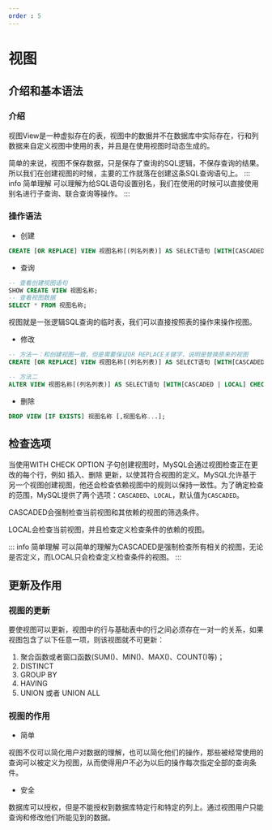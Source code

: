 ```yaml
---
order : 5
---
```

# 视图
## 介绍和基本语法

### 介绍

视图View是一种虚拟存在的表，视图中的数据并不在数据库中实际存在，行和列数据来自定义视图中使用的表，并且是在使用视图时动态生成的。

简单的来说，视图不保存数据，只是保存了查询的SQL逻辑，不保存查询的结果。所以我们在创建视图的时候，主要的工作就落在创建这条SQL查询语句上。
::: info 简单理解
可以理解为给SQL语句设置别名，我们在使用的时候可以直接使用别名进行子查询、联合查询等操作。
:::
### 操作语法

- 创建
```sql
CREATE [OR REPLACE] VIEW 视图名称[(列名列表)] AS SELECT语句 [WITH[CASCADED | LOCAL] CHECK OPTION];
```
- 查询
```sql
-- 查看创建视图语句
SHOW CREATE VIEW 视图名称;
-- 查看视图数据
SELECT * FROM 视图名称;
```

视图就是一张逻辑SQL查询的临时表，我们可以直接按照表的操作来操作视图。
- 修改
```sql
-- 方法一：和创建视图一致，但是需要保证OR REPLACE关键字，说明是替换原来的视图
CREATE [OR REPLACE] VIEW 视图名称[(列名列表)] AS SELECT语句 [WITH[CASCADED | LOCAL] CHECK OPTION];

-- 方法二
ALTER VIEW 视图名称[(列名列表)] AS SELECT语句 [WITH[CASCADED | LOCAL] CHECK OPTION];
```
- 删除
```sql
DROP VIEW [IF EXISTS] 视图名称 [,视图名称...];
```
## 检查选项

当使用WITH CHECK OPTION 子句创建视图时，MySQL会通过视图检查正在更改的每个行，例如 插入、删除 更新，以使其符合视图的定义。MySQL允许基于另一个视图创建视图，他还会检查依赖视图中的规则以保持一致性。为了确定检查的范围，MySQL提供了两个选项：`CASCADED`、`LOCAL`，默认值为`CASCADED`。

CASCADED会强制检查当前视图和其依赖的视图的筛选条件。

LOCAL会检查当前视图，并且检查定义检查条件的依赖的视图。

::: info 简单理解
可以简单的理解为CASCADED是强制检查所有相关的视图，无论是否定义，而LOCAL只会检查定义检查条件的视图。
:::

## 更新及作用

### 视图的更新

要使视图可以更新，视图中的行与基础表中的行之间必须存在一对一的关系，如果视图包含了以下任意一项，则该视图就不可更新：
1. 聚合函数或者窗口函数(SUM()、MIN()、MAX()、COUNT()等)；
2. DISTINCT
3. GROUP BY
4. HAVING
5. UNION 或者 UNION ALL

### 视图的作用

- 简单

视图不仅可以简化用户对数据的理解，也可以简化他们的操作，那些被经常使用的查询可以被定义为视图，从而使得用户不必为以后的操作每次指定全部的查询条件。

- 安全

数据库可以授权，但是不能授权到数据库特定行和特定的列上。通过视图用户只能查询和修改他们所能见到的数据。


